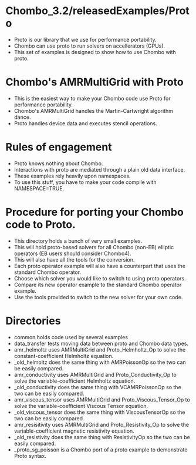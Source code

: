 # Chombo_3.2/releasedExamples/Proto
* Proto is our library that we use for performance portability.
* Chombo can use proto to run solvers on accellerators (GPUs).
* This set of examples is designed to show how to use Chombo with proto.

# Chombo's AMRMultiGrid with Proto
* This is the easiest way to  make your Chombo code use Proto for performance portability.
* Chombo's AMRMultiGrid handles the Martin-Cartwright algorithm dance.
* Proto handles device data and executes stencil operations.

# Rules of engagement
* Proto knows nothing about Chombo.
* Interactions with  proto are  mediated through a plain old data  interface.
* These examples rely heavily upon namespaces.
* To use this stuff, you have to make your code compile with NAMESPACE=TRUE.

# Procedure for porting your Chombo code to Proto.
* This directory holds a bunch of very small examples.
* This will hold proto-based solvers for all Chombo (non-EB) elliptic operators (EB users should consider Chombo4).
* This will also have all the tools for the conversion.
* Each proto operator example will also have a counterpart that uses the standard Chombo operator.
* Choose which solver you would like to switch to using proto operators.
* Compare its new operator example to the standard Chombo operator example.
* Use the tools provided to switch to the new solver for your own code.

# Directories
* common holds code used by several examples
* data_transfer tests moving data between proto and Chombo data types.
* amr_helmoltz uses AMRMultiGrid and Proto_Helmholtz_Op to solve the constant-coefficient Helmholtz equation.
* _old_helmoltz does the same thing with AMRPoissonOp so the two can be easily compared.
* amr_conductivity uses AMRMultiGrid and Proto_Conductivity_Op to solve the variable-coefficient Helmholtz equation.
* _old_conductivity  does the same thing with VCAMRPoissonOp so the two can be easily compared.
* amr_viscous_tensor uses AMRMultiGrid and Proto_Viscous_Tensor_Op to solve the variable-coefficient Viscous Tensor equation.
* _old_viscous_tensor  does the same thing with ViscousTensorOp so the two can be easily compared.
* amr_resisitivity uses AMRMultiGrid and Proto_Resistivity_Op to solve the variable-coefficient magnetic resistivity equation.
* _old_resistivity  does the same thing with ResistivityOp so the two can be easily compared.
* _proto_sg_poisson is a Chombo port of a proto example to demonstrate Proto syntax.

